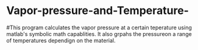 # Vapor-pressure-and-Temperature-
#This program calculates the vapor pressure at a certain teperature using matlab's symbolic math capablities. It also grpahs the pressureon a range of temperatures dependign on the material. 
